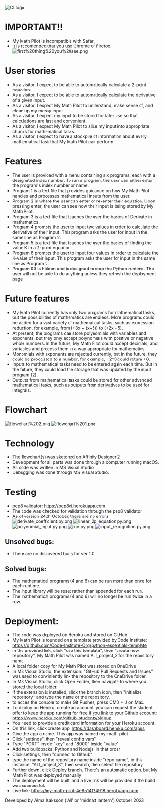 ![CI logo](https://codeinstitute.s3.amazonaws.com/fullstack/ci_logo_small.png)

IMPORTANT!!
======
- My Math Pilot is incompatible with Safari,
- It is recomended that you use Chrome or Firefox.
![first%20thing%20you%20see.png](https://raw.githubusercontent.com/MidnattLantern/ALI_project_3/main/readme_photos/first%20thing%20you%20see.png)

User stories
======
- As a visitor, I expect to be able to automatically calculate a 2-point equation.
- As a visitor, I expect to be able to automatically calculate the derivative of a given input.
- As a visitor, I expect My Math Pilot to understand, make sense of, and clean up my messy input.
- As a visitor, I expect my input to be stored for later use so that calculations are fast and convenient.
- As a visitor, I expect My Math Pilot to slice my input into appropriate chunks for mathematical tasks.
- As a visitor, I expect to have a stockpile of information about every mathematical task that My Math Pilot can perform.

Features
======
- The user is provided with a menu containing six programs, each with a designated index number. To run a program, the user can either enter the program's index number or name. 
- Program 1 is a text file that provides guidance on how My Math Pilot handles and processes mathematical inputs from the user.
- Program 2 is where the user can enter or re-enter their equation. Upon pressing enter, the user can see how their input is being stored by My Math Pilot.
- Program 3 is a text file that teaches the user the basics of Derivate in mathematics.
- Program 4 prompts the user to input two values in order to calculate the derivative of their input. This program asks the user for input in the same line as Program 2.
- Program 5 is a text file that teaches the user the basics of finding the value K in a 2-point equation.
- Program 6 prompts the user to input four values in order to calculate the K-value of their input. This program asks the user for input in the same line as Program 2.
- Program 99 is hidden and is designed to stop the Python runtime. The user will not be able to do anything unless they refresh the deployment page.

Future features
======
- My Math Pilot currently has only two programs for mathematical tasks, but the possibilities of mathematics are endless. More programs could be added for a vast variety of mathematical tasks, such as expression reduction, for example, from (+3x − (x+5)) to (+2x - 5).
- At present, the programs can store polynomials with variables and exponents, but they only accept polynomials with positive or negative whole numbers. In the future, My Math Pilot could accept decimals, and variables and process them in a way appropriate for mathematics.
- Monomials with exponents are rejected currently, but in the future, they could be processed to a number, for example, +2^3 could return +8.
- Inputs to mathematical tasks need to be entered again each time. But in the future, they could load the storage that was updated by the input program (2).
- Outputs from mathematical tasks could be stored for other advanced mathematical tasks, such as outputs from derivatives to be used for integrals.

Flowchart
======
![flowchart%202.png](https://raw.githubusercontent.com/MidnattLantern/ALI_project_3/main/readme_photos/flowchart%202.png)
![flowchart%201.png](https://raw.githubusercontent.com/MidnattLantern/ALI_project_3/main/readme_photos/flowchart%201.png)

Technology
======
- The flowchart(s) was sketched on Affinity Designer 2
- Development for all parts was done through a computer running macOS.
- All code was written in MS Visual Studio.
- Debugging was done through MS Visual Studio.

Testing
======
- pep8 validator: https://pep8ci.herokuapp.com 
- The code was checked for validation through the pep8 validator
- As of version 24:th October, there are no errors
![derivate_coefficient.py.png](https://raw.githubusercontent.com/MidnattLantern/ALI_project_3/main/readme_photos/pep8%204%20derivate_coefficient.py.png)
![linear_2p_equation.py.png](https://raw.githubusercontent.com/MidnattLantern/ALI_project_3/main/readme_photos/pep8%204%20linear_2p_equation.py.png)
![polynomial_input.py.png](https://raw.githubusercontent.com/MidnattLantern/ALI_project_3/main/readme_photos/pep8%204%20polynomial_input.py.png)
![run.py.png](https://raw.githubusercontent.com/MidnattLantern/ALI_project_3/main/readme_photos/pep8%204%20run.py.png)
![input_recognition.py.png](https://raw.githubusercontent.com/MidnattLantern/ALI_project_3/main/readme_photos/pepp8%204%20input_recognitioninput_recognition.py.png)

Unsolved bugs:
------
- There are no discovered bugs for ver 1.0

Solved bugs:
------
- The mathematical programs (4 and 6) can be run more than once for each runtime.
- The input library will be reset rather than appended for each run.
- The mathematical programs (4 and 6) will no longer be run twice in a row.

Deployment:
======
- The code was deployed on Heroku and stored on GitHub.
- My Math Pilot is founded on a template provided by Code Institute: https://github.com/Code-Institute-Org/python-essentials-template
- in the provided link, click "use this template", then "create new repository", My Math Pilot was named ALI_project_3 for the repository name
- A local folder copy for My Math Pilot was stored on OneDrive
- In MS Visual Studio, the extension: "GitHub Pull Requests and Issues" was used to conviniently link the repository to the OneDrive folder.
- In MS Visual Studio, click Open Folder, then navigate to where you stored the local folder.
- If the extension is installed, click the branch icon, then "initialize repository" and type the name of the repository.
- to acces the console to make Git Pushes, press CMD + J on Mac.
- To deploy on Heroku, create an account, you can request the student offer to keep the app running for free if you link to your Github account: https://www.heroku.com/github-students/signup 
- You need to provide a credit card information for your Heroku account.
- On this link, click create app: https://dashboard.heroku.com/apps
- Give the app a name. This app was named my-math-pilot
- Click "settings", then "reveal config vars"
- Type "PORT" inside "key" and "8000" inside "value"
- Add two buildpacks: Python and Nodejs, in that order
- Click settings, then "connect to Github"
- type the name of the repository name inside "repo.name", in this instance, "ALI_project_3", then search, then select the repository
- Further down, click Deploy branch. There's an automatic option, but My Math Pilot was deployed manually
- The deployment will be built, and a live link will be provided if the build was successful.
- Live link: https://my-math-pilot-4e8514124918.herokuapp.com

Developed by Alma Isaksson ('AlI' or 'midnatt lantern') October 2023